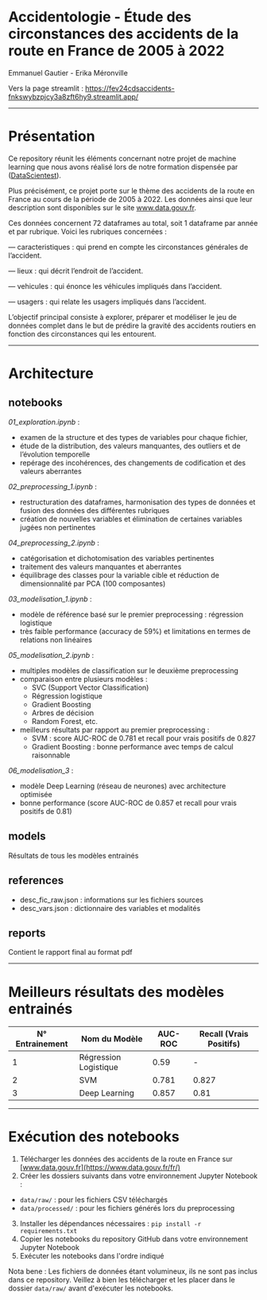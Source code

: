 # Accidentologie - Étude des circonstances des accidents de la route en France de 2005 à 2022

Emmanuel Gautier - Erika Méronville

Vers la page streamlit :
https://fev24cdsaccidents-fnkswybzpjcy3a8zft6hy9.streamlit.app/

------------
# Présentation

Ce repository réunit les éléments concernant notre projet de machine learning que nous avons réalisé lors de notre formation dispensée par 
([DataScientest](https://datascientest.com/)).

Plus précisément, ce projet porte sur le thème des accidents de la route en France au cours de la période de 2005 à 2022. Les données ainsi que 
leur description sont disponibles sur le site www.data.gouv.fr.

Ces données concernent 72 dataframes au total, soit 1 dataframe par année et par rubrique. Voici les rubriques concernées :

 — caracteristiques : qui prend en compte les circonstances générales de l’accident.

 — lieux : qui décrit l’endroit de l’accident.

 — vehicules : qui énonce les véhicules impliqués dans l’accident.

 — usagers : qui relate les usagers impliqués dans l’accident.

L’objectif principal consiste à explorer, préparer et modéliser le jeu de données complet dans le but de prédire la gravité des accidents routiers 
en fonction des circonstances qui les entourent.

------------
# Architecture

## notebooks 

*01_exploration.ipynb* : 
 - examen de la structure et des types de variables pour chaque fichier, 
 - étude de la distribution, des valeurs manquantes, des outliers et de l’évolution temporelle
 - repérage des incohérences, des changements de codification et des valeurs aberrantes

*02_preprocessing_1.ipynb* :
 - restructuration des dataframes, harmonisation des types de données et fusion des données des différentes rubriques
 - création de nouvelles variables et élimination de certaines variables jugées non pertinentes

*04_preprocessing_2.ipynb* :
 - catégorisation et dichotomisation des variables pertinentes
 - traitement des valeurs manquantes et aberrantes
 - équilibrage des classes pour la variable cible et réduction de dimensionnalité par PCA (100 composantes)

*03_modelisation_1.ipynb* :
 - modèle de référence basé sur le premier preprocessing : régression logistique
 - très faible performance (accuracy de 59%) et limitations en termes de relations non linéaires

*05_modelisation_2.ipynb* :
- multiples modèles de classification sur le deuxième preprocessing
- comparaison entre plusieurs modèles :
    - SVC (Support Vector Classification)
    - Régression logistique
    - Gradient Boosting
    - Arbres de décision
    - Random Forest, etc.
- meilleurs résultats par rapport au premier preprocessing :
    - SVM : score AUC-ROC de 0.781 et recall pour vrais positifs de 0.827
    - Gradient Boosting : bonne performance avec temps de calcul raisonnable

*06_modelisation_3* :
 - modèle Deep Learning (réseau de neurones) avec architecture optimisée
 - bonne performance (score AUC-ROC de 0.857 et recall pour vrais positifs de 0.81)

## models
Résultats de tous les modèles entrainés

## references
 - desc_fic_raw.json : informations sur les fichiers sources
 - desc_vars.json : dictionnaire des variables et modalités

## reports
Contient le rapport final au format pdf

------------
# Meilleurs résultats des modèles entrainés
| N° Entrainement | Nom du Modèle | AUC-ROC | Recall (Vrais Positifs) |
|-----------------|---------------|---------|-------------------------|
| 1 | Régression Logistique | 0.59 | - |
| 2 | SVM | 0.781 | 0.827 |
| 3 | Deep Learning | 0.857 | 0.81 |

------------
# Exécution des notebooks
 1. Télécharger les données des accidents de la route en France sur [www.data.gouv.fr](https://www.data.gouv.fr/fr/)
 2. Créer les dossiers suivants dans votre environnement Jupyter Notebook :
   - `data/raw/` : pour les fichiers CSV téléchargés
   - `data/processed/` : pour les fichiers générés lors du preprocessing
 3. Installer les dépendances nécessaires : `pip install -r requirements.txt`
 4. Copier les notebooks du repository GitHub dans votre environnement Jupyter Notebook
 5. Exécuter les notebooks dans l'ordre indiqué

 Nota bene : Les fichiers de données étant volumineux, ils ne sont pas inclus dans ce repository.
 Veillez à bien les télécharger et les placer dans le dossier `data/raw/` avant d'exécuter les notebooks.
